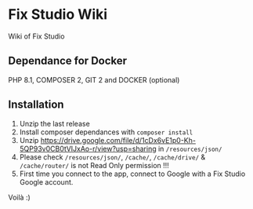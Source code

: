 # Fix Studio Wiki
Wiki of Fix Studio

## Dependance for Docker

PHP 8.1, COMPOSER 2, GIT 2 and DOCKER (optional)

## Installation

1. Unzip the last release
2. Install composer dependances with `composer install`
3. Unzip https://drive.google.com/file/d/1cDx6vE1p0-Kh-5QP93v0CB0tVIJxAo-r/view?usp=sharing in `/resources/json/`
4. Please check `/resources/json/`, `/cache/`, `/cache/drive/` & `/cache/router/` is not Read Only permission !!!
5. First time you connect to the app, connect to Google with a Fix Studio Google account.

Voilà :)
